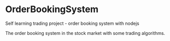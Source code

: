 # OrderBookingSystem
Self learning trading project - order booking system with nodejs

The order booking system in the stock market with some trading algorithms. 
